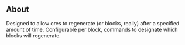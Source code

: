 ## About
Designed to allow ores to regenerate (or blocks, really) after a specified amount of time.
Configurable per block, commands to designate which blocks will regenerate.
